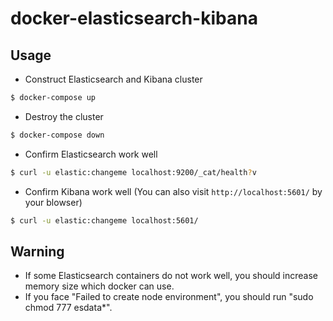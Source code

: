 # docker-elasticsearch-kibana

## Usage

- Construct Elasticsearch and Kibana cluster

```bash
$ docker-compose up
```

- Destroy the cluster

```bash
$ docker-compose down
```

- Confirm Elasticsearch work well

```bash
$ curl -u elastic:changeme localhost:9200/_cat/health?v
```

- Confirm Kibana work well (You can also visit `http://localhost:5601/` by your blowser)

```bash
$ curl -u elastic:changeme localhost:5601/
```

## Warning

- If some Elasticsearch containers do not work well, you should increase memory size which docker can use.
- If you face "Failed to create node environment", you should run "sudo chmod 777 esdata*".
